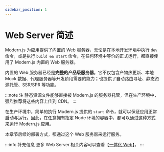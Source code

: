 ```yaml
---
sidebar_position: 1
---
```


# Web Server 简述

Modern.js 为应用提供了内置的 Web 服务器，无论是在本地开发环境中执行 `dev` 命令，或是执行 `build && start` 命令，在任何环境中等价的正式运行，都直接使用了 Modern.js 内置的 Web 服务器。

内置的 Web 服务器已经是**完整的产品级服务器**。它不仅包含产物热更新、本地 Mock 数据、代理服务器等开发阶段需要的能力；也提供了自动路由寻址、静态资源托管、SSR/SPR 等功能。

:::note 注
静态资源文件能够直接被 Modern.js 的服务器托管，但在生产环境中，强烈推荐将这些内容上传到 CDN。
:::

在生产环境中，简单的执行 Modern.js 提供的 `start` 命令，就可以保证应用正常启动与运行。因此，在任意拥有指定 Node 环境的容器中，都可以通过这种方式来运行 Modern.js 应用。

本章节后续的部署方式，都通过这个 Web 服务器来运行服务。

:::info 补充信息
更多 Web Server 相关内容可以查看【[一体化 Web](/docs/guides/features/server-side/web/routes)】。
:::
